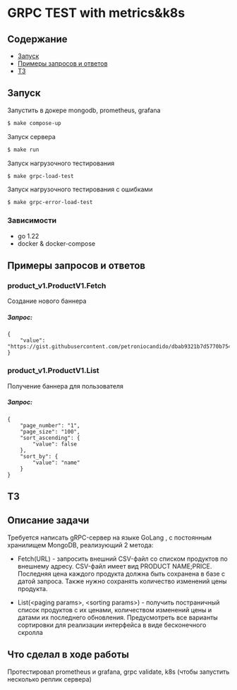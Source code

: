 # GRPC TEST with metrics&k8s 

## Содержание 
- [Запуск](#запуск)
- [Примеры запросов и ответов](#примеры-запросов-и-ответов)
- [ТЗ](#тз)
## Запуск
Запустить в докере mongodb, prometheus, grafana
```sh
$ make compose-up
```
Запуск сервера
```sh
$ make run
```
Запуск нагрузочного тестирования
```sh
$ make grpc-load-test
```
Запуск нагрузочного тестирования c ошибками
```sh
$ make grpc-error-load-test
```
### Зависимости
- go 1.22
- docker & docker-compose



## Примеры запросов и ответов

### product_v1.ProductV1.Fetch

Создание нового баннера

##### Запрос:
```
{
    "value": "https://gist.githubusercontent.com/petroniocandido/dbab9321b7d5770b7549682436bb2073/raw/6b41d4a7d1a1f610baed5b0df3802daca8672bc3/products.csv"
}

```

### product_v1.ProductV1.List

Получение баннера для пользователя

##### Запрос:
```
{
    "page_number": "1",
    "page_size": "100",
    "sort_ascending": {
        "value": false
    },
    "sort_by": {
        "value": "name"
    }
}
```


## ТЗ
## Описание задачи
Требуется написать gRPC-сервер на языке GoLang , с постоянным хранилищем MongoDB, реализующий 2 метода:

- Fetch(URL) - запросить внешний CSV-файл со списком продуктов по внешнему адресу. CSV-файл имеет вид PRODUCT NAME;PRICE. Последняя цена каждого продукта должна быть сохранена в базе с датой запроса. Также нужно сохранять количество изменений цены продукта.

- List(&lt;paging params&gt;, &lt;sorting params&gt;) - получить постраничный список продуктов с их ценами, количеством изменений цены и датами их последнего обновления. Предусмотреть все варианты сортировки для реализации интерфейса в виде бесконечного скролла

## Что сделал в ходе работы

Протестировал prometheus и grafana, grpc validate, k8s (чтобы запустить несколько реплик сервера) 

